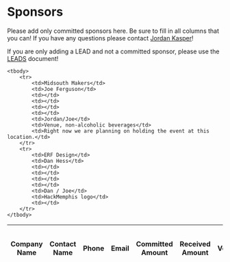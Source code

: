 Sponsors
====

Please add only committed sponsors here. Be sure to fill in all columns that you can! If you have any questions please contact [Jordan Kasper](http://twitter.com/jakerella)!

If you are only adding a LEAD and not a committed sponsor, please use the [LEADS](https://github.com/jakerella/HM-Planning/tree/master/sponsorships/leads.md) document!

<table>
    <thead>
        <tr>
            <th>Company Name</th>
            <th>Contact Name</th>
            <th>Phone</th>
            <th>Email</th>
            <th>Committed Amount</th>
            <th>Received Amount</th>
            <th>Volunteer</th>
            <th>Swag</th>
            <th>Notes (dates for pickup, etc)</th>
        </tr>
    </thead>

    <tbody>
        <tr>
            <td>Midsouth Makers</td>
            <td>Joe Ferguson</td>
            <td></td>
            <td></td>
            <td></td>
            <td></td>
            <td>Jordan/Joe</td>
            <td>Venue, non-alcoholic beverages</td>
            <td>Right now we are planning on holding the event at this location.</td>
        </tr>
        <tr>
            <td>ERF Design</td>
            <td>Dan Hess</td>
            <td></td>
            <td></td>
            <td></td>
            <td></td>
            <td>Dan / Joe</td>
            <td>HackMemphis logo</td>
            <td></td>
        </tr>
    </tbody>
</table>


